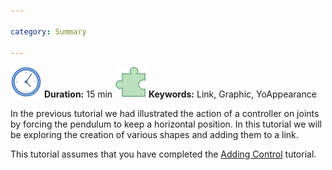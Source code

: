 ```yaml
---

category: Summary

---
```

 ![Duration](/resources/images/clock-50.png) **Duration:** 15 min
 ![Keywords](/resources/images/concept-50.png) **Keywords:** Link, Graphic, YoAppearance

In the previous tutorial we had illustrated the action of a controller on joints by forcing the pendulum to keep a horizontal position.
In this tutorial we will be exploring the creation of various shapes and adding them to a link.

This tutorial assumes that you have completed the [Adding Control] tutorial.

[Adding Control]: /documentation/20-scs/00-tutorials/03-adding-control-to-a-simulation
